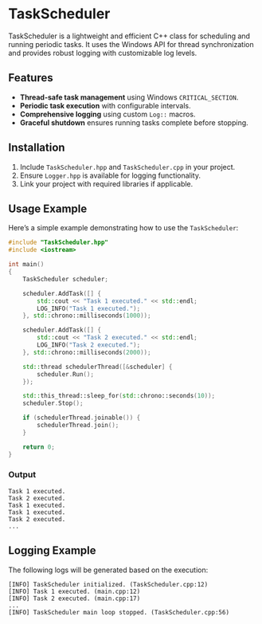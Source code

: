 # TaskScheduler

TaskScheduler is a lightweight and efficient C++ class for scheduling and running periodic tasks.
It uses the Windows API for thread synchronization and provides robust logging with customizable log levels.

## Features

- **Thread-safe task management** using Windows `CRITICAL_SECTION`.
- **Periodic task execution** with configurable intervals.
- **Comprehensive logging** using custom `Log::` macros.
- **Graceful shutdown** ensures running tasks complete before stopping.

## Installation

1. Include `TaskScheduler.hpp` and `TaskScheduler.cpp` in your project.
2. Ensure `Logger.hpp` is available for logging functionality.
3. Link your project with required libraries if applicable.

## Usage Example

Here’s a simple example demonstrating how to use the `TaskScheduler`:

```cpp
#include "TaskScheduler.hpp"
#include <iostream>

int main()
{
    TaskScheduler scheduler;

    scheduler.AddTask([] {
        std::cout << "Task 1 executed." << std::endl;
        LOG_INFO("Task 1 executed.");
    }, std::chrono::milliseconds(1000));

    scheduler.AddTask([] {
        std::cout << "Task 2 executed." << std::endl;
        LOG_INFO("Task 2 executed.");
    }, std::chrono::milliseconds(2000));

    std::thread schedulerThread([&scheduler] {
        scheduler.Run();
    });

    std::this_thread::sleep_for(std::chrono::seconds(10));
    scheduler.Stop();

    if (schedulerThread.joinable()) {
        schedulerThread.join();
    }

    return 0;
}
```

### Output

```plaintext
Task 1 executed.
Task 2 executed.
Task 1 executed.
Task 1 executed.
Task 2 executed.
...
```

## Logging Example

The following logs will be generated based on the execution:

```
[INFO] TaskScheduler initialized. (TaskScheduler.cpp:12)
[INFO] Task 1 executed. (main.cpp:12)
[INFO] Task 2 executed. (main.cpp:17)
...
[INFO] TaskScheduler main loop stopped. (TaskScheduler.cpp:56)
```

